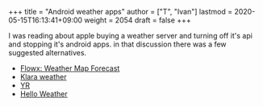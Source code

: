 +++
title = "Android weather apps"
author = ["T", "Ivan"]
lastmod = 2020-05-15T16:13:41+09:00
weight = 2054
draft = false
+++

I was reading about apple buying a weather server and turning off
it's api and stopping it's android apps. in that discussion there
was a few suggested alternatives.

-   [Flowx: Weather Map Forecast](https://play.google.com/store/apps/details?id=com.enzuredigital.weatherbomb&hl=en_US)
-   [Klara weather](https://play.google.com/store/apps/details?id=org.androworks.klara)
-   [YR](https://play.google.com/store/apps/details?id=no.nrk.yr&hl=en)
-   [Hello Weather](https://play.google.com/store/apps/details?id=com.helloweatherapp&ah=RtPyJfHEtl2bzH0QB-kPw2m2RIs)
